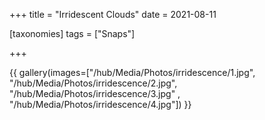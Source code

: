 +++
title = "Irridescent Clouds"
date = 2021-08-11

[taxonomies]
tags = ["Snaps"]

+++


<!-- more -->

{{ gallery(images=["/hub/Media/Photos/irridescence/1.jpg", "/hub/Media/Photos/irridescence/2.jpg", "/hub/Media/Photos/irridescence/3.jpg" , "/hub/Media/Photos/irridescence/4.jpg"]) }}
